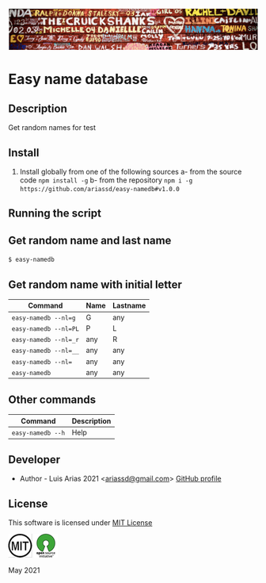 ![](assets/header.png)

# Easy name database

## Description

Get random names for test

## Install

1. Install globally from one of the following sources
   a- from the source code `npm install -g`
   b- from the repository `npm i -g https://github.com/ariassd/easy-namedb#v1.0.0`

## Running the script

## Get random name and last name

```bash
$ easy-namedb
```

## Get random name with initial letter

| Command               | Name | Lastname |
| --------------------- | ---- | -------- |
| `easy-namedb --nl=g`  | G    | any      |
| `easy-namedb --nl=PL` | P    | L        |
| `easy-namedb --nl=_r` | any  | R        |
| `easy-namedb --nl=__` | any  | any      |
| `easy-namedb --nl=`   | any  | any      |
| `easy-namedb`         | any  | any      |

## Other commands

| Command           | Description |
| ----------------- | ----------- |
| `easy-namedb --h` | Help        |

## Developer

- Author - Luis Arias 2021 <<ariassd@gmail.com>>
  [GitHub profile](https://github.com/ariassd)

## License

This software is licensed under [MIT License](LICENSE)

![](assets/MIT.png) ![](assets/open-source.png)

May 2021
